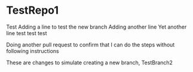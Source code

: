 # TestRepo1
Test
Adding a line to test the new branch
Adding another line 
Yet another line test test test



Doing another pull request to confirm that I can do the steps without following instructions

These are changes to simulate creating a new branch, TestBranch2
